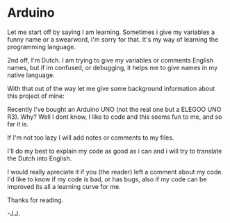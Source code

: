 # Arduino

Let me start off by saying I am learning.
  Sometimes i give my variables a funny name or a swearword, i'm sorry for that.
  It's my way of learning the programming language.

2nd off, I'm Dutch.
  I am trying to give my variables or comments English names, but if im confused,
  or debugging, it helps me to give names in my native language.
  
With that out of the way let me give some background information about this project of mine:

Recently I've bought an Arduino UNO (not the real one but a ELEGOO UNO R3).
Why? Well I dont know, I like to code and this seems fun to me, and so far it is.

If I'm not too lazy I will add notes or comments to my files.

I'll do my best to explain my code as good as i can and i will try to translate the Dutch into
English.

I would really apreciate it if you (the reader) left a comment about my code.
I'd like to know if my code is bad, or has bugs, also if my code can be improved its all a learning curve for me.

Thanks for reading.

-J.J. 

